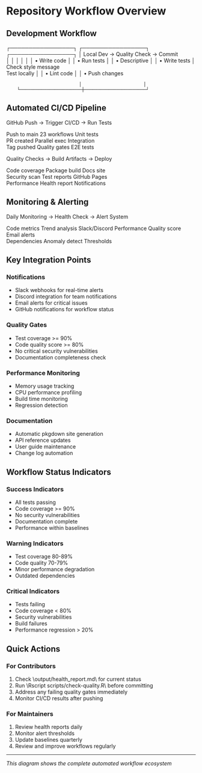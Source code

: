 ﻿# Repository Workflow Overview

## Development Workflow

┌─────────────────┐    ┌─────────────────┐    ┌─────────────────┐
│   Local Dev      ->   Quality Check   ->      Commit      
                 │    │                 │    │                 │
│ • Write code    │    │ • Run tests     │    │ • Descriptive   │
│ • Write tests   │      Check style          message       
  Test locally  │    │ • Lint code     │    │ • Push changes  
        
                               │                       │
        └───────────────────────┼───────────────────────┘
                                
                                

## Automated CI/CD Pipeline

        
   GitHub Push    ->   Trigger CI/CD   ->    Run Tests     
                                                           
  Push to main        23 workflows        Unit tests    
  PR created          Parallel exec       Integration   
  Tag pushed          Quality gates       E2E tests     
        
                                                      
        
                                
                                

        
 Quality Checks   ->   Build Artifacts ->    Deploy        
                                                           
  Code coverage       Package build       Docs site     
  Security scan       Test reports        GitHub Pages  
  Performance         Health report       Notifications 
        

## Monitoring & Alerting

        
 Daily Monitoring ->    Health Check   ->    Alert System  
                                                           
  Code metrics        Trend analysis      Slack/Discord 
  Performance         Quality score       Email alerts  
  Dependencies        Anomaly detect      Thresholds    
        

## Key Integration Points

### Notifications
- Slack webhooks for real-time alerts
- Discord integration for team notifications
- Email alerts for critical issues
- GitHub notifications for workflow status

### Quality Gates
- Test coverage >= 90%
- Code quality score >= 80%
- No critical security vulnerabilities
- Documentation completeness check

### Performance Monitoring
- Memory usage tracking
- CPU performance profiling
- Build time monitoring
- Regression detection

### Documentation
- Automatic pkgdown site generation
- API reference updates
- User guide maintenance
- Change log automation

## Workflow Status Indicators

###  Success Indicators
- All tests passing
- Code coverage >= 90%
- No security vulnerabilities
- Documentation complete
- Performance within baselines

###  Warning Indicators
- Test coverage 80-89%
- Code quality 70-79%
- Minor performance degradation
- Outdated dependencies

###  Critical Indicators
- Tests failing
- Code coverage < 80%
- Security vulnerabilities
- Build failures
- Performance regression > 20%

## Quick Actions

### For Contributors
1. Check \output/health_report.md\ for current status
2. Run \Rscript scripts/check-quality.R\ before committing
3. Address any failing quality gates immediately
4. Monitor CI/CD results after pushing

### For Maintainers
1. Review health reports daily
2. Monitor alert thresholds
3. Update baselines quarterly
4. Review and improve workflows regularly

---
*This diagram shows the complete automated workflow ecosystem*
